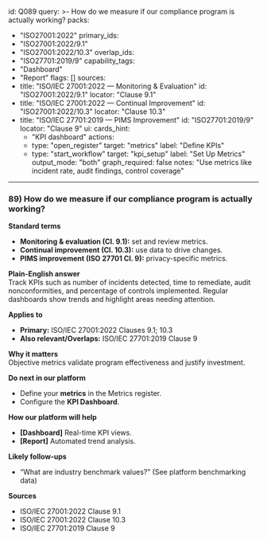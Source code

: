 id: Q089
query: >-
  How do we measure if our compliance program is actually working?
packs:
  - "ISO27001:2022"
primary_ids:
  - "ISO27001:2022/9.1"
  - "ISO27001:2022/10.3"
overlap_ids:
  - "ISO27701:2019/9"
capability_tags:
  - "Dashboard"
  - "Report"
flags: []
sources:
  - title: "ISO/IEC 27001:2022 — Monitoring & Evaluation"
    id: "ISO27001:2022/9.1"
    locator: "Clause 9.1"
  - title: "ISO/IEC 27001:2022 — Continual Improvement"
    id: "ISO27001:2022/10.3"
    locator: "Clause 10.3"
  - title: "ISO/IEC 27701:2019 — PIMS Improvement"
    id: "ISO27701:2019/9"
    locator: "Clause 9"
ui:
  cards_hint:
    - "KPI dashboard"
  actions:
    - type: "open_register"
      target: "metrics"
      label: "Define KPIs"
    - type: "start_workflow"
      target: "kpi_setup"
      label: "Set Up Metrics"
output_mode: "both"
graph_required: false
notes: "Use metrics like incident rate, audit findings, control coverage"
---
### 89) How do we measure if our compliance program is actually working?

**Standard terms**  
- **Monitoring & evaluation (Cl. 9.1):** set and review metrics.  
- **Continual improvement (Cl. 10.3):** use data to drive changes.  
- **PIMS improvement (ISO 27701 Cl. 9):** privacy-specific metrics.

**Plain-English answer**  
Track KPIs such as number of incidents detected, time to remediate, audit nonconformities, and percentage of controls implemented. Regular dashboards show trends and highlight areas needing attention.

**Applies to**  
- **Primary:** ISO/IEC 27001:2022 Clauses 9.1; 10.3  
- **Also relevant/Overlaps:** ISO/IEC 27701:2019 Clause 9

**Why it matters**  
Objective metrics validate program effectiveness and justify investment.

**Do next in our platform**  
- Define your **metrics** in the Metrics register.  
- Configure the **KPI Dashboard**.

**How our platform will help**  
- **[Dashboard]** Real-time KPI views.  
- **[Report]** Automated trend analysis.

**Likely follow-ups**  
- “What are industry benchmark values?” (See platform benchmarking data)

**Sources**  
- ISO/IEC 27001:2022 Clause 9.1  
- ISO/IEC 27001:2022 Clause 10.3  
- ISO/IEC 27701:2019 Clause 9